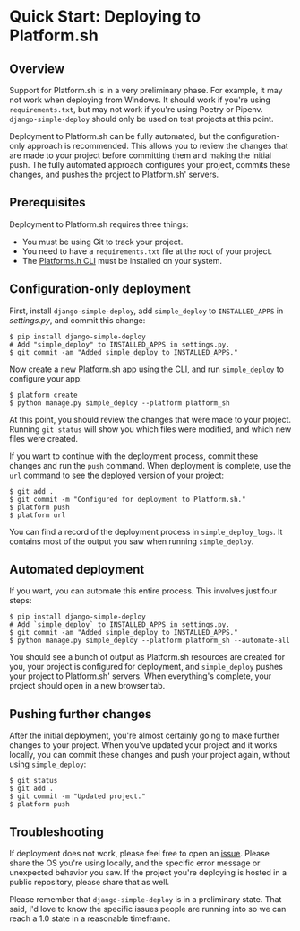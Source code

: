 Quick Start: Deploying to Platform.sh
===

## Overview

Support for Platform.sh is in a very preliminary phase. For example, it may not work when deploying from Windows. It should work if you're using `requirements.txt`, but may not work if you're using Poetry or Pipenv. `django-simple-deploy` should only be used on test projects at this point.

Deployment to Platform.sh can be fully automated, but the configuration-only approach is recommended. This allows you to review the changes that are made to your project before committing them and making the initial push. The fully automated approach configures your project, commits these changes, and pushes the project to Platform.sh' servers.

## Prerequisites

Deployment to Platform.sh requires three things:

- You must be using Git to track your project.
- You need to have a `requirements.txt` file at the root of your project.
- The [Platforms.h CLI](https://docs.platform.sh/development/cli.html) must be installed on your system.

## Configuration-only deployment

First, install `django-simple-deploy`, add `simple_deploy` to `INSTALLED_APPS` in *settings.py*, and commit this change:

```
$ pip install django-simple-deploy
# Add "simple_deploy" to INSTALLED_APPS in settings.py.
$ git commit -am "Added simple_deploy to INSTALLED_APPS."
```

Now create a new Platform.sh app using the CLI, and run `simple_deploy` to configure your app:

```
$ platform create
$ python manage.py simple_deploy --platform platform_sh
```

At this point, you should review the changes that were made to your project. Running `git status` will show you which files were modified, and which new files were created.

If you want to continue with the deployment process, commit these changes and run the `push` command. When deployment is complete, use the `url` command to see the deployed version of your project:

```
$ git add .
$ git commit -m "Configured for deployment to Platform.sh."
$ platform push
$ platform url
```

You can find a record of the deployment process in `simple_deploy_logs`. It contains most of the output you saw when running `simple_deploy`.

## Automated deployment

If you want, you can automate this entire process. This involves just four steps:

```
$ pip install django-simple-deploy
# Add `simple_deploy` to INSTALLED_APPS in settings.py.
$ git commit -am "Added simple_deploy to INSTALLED_APPS."
$ python manage.py simple_deploy --platform platform_sh --automate-all
```

You should see a bunch of output as Platform.sh resources are created for you, your project is configured for deployment, and `simple_deploy` pushes your project to Platform.sh' servers. When everything's complete, your project should open in a new browser tab.

## Pushing further changes

After the initial deployment, you're almost certainly going to make further changes to your project. When you've updated your project and it works locally, you can commit these changes and push your project again, without using `simple_deploy`:

```
$ git status
$ git add .
$ git commit -m "Updated project."
$ platform push
```

## Troubleshooting

If deployment does not work, please feel free to open an [issue](https://github.com/ehmatthes/django-simple-deploy/issues). Please share the OS you're  using locally, and the specific error message or unexpected behavior you saw. If the project you're deploying is hosted in a public repository, please share that as well.

Please remember that `django-simple-deploy` is in a preliminary state. That said, I'd love to know the specific issues people are running into so we can reach a 1.0 state in a reasonable timeframe.

